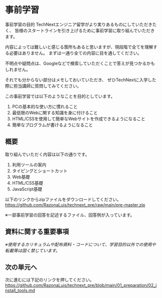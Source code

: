 # 事前学習
事前学習の目的
TechNextエンジニア留学がより実りあるものにしていただきたく、
皆様のスタートラインを引き上げるために事前学習に取り組んでいただきます。

内容によっては難しいと感じる箇所もあると思いますが、現段階で全てを理解する必要はありません。
まずは一通り全ての内容に目を通してください。

不明点や疑問点は、Googleなどで検索していただくことで答えが見つかるかもしれません。

それでも分からない部分はメモしておいていただき、
ぜひTechNextに入学した際に担当講師に質問してみてください。

この事前学習では以下のようなことを目的としています。

1. PCの基本的な使い方に慣れること
2. 最低限のWebに関する知識を身に付けること
3. HTML/CSSを使用して簡単なWebサイトを作成できるようになること
4. 簡単なプログラムが書けるようになること

## 概要
取り組んでいただく内容は以下の通りです。

1. 利用ツールの案内
2. タイピングとショートカット
3. Web基礎
4. HTML/CSS基礎
5. JavaScript基礎

以下のリンクからzipファイルをダウンロードしてください。
https://github.com/RazonaLuis/technext_pre/raw/main/pre-master.zip

※一部事前学習の回答を記述するファイル、回答例が入っています。

## 資料に関する重要事項
*※使用するカリキュラムや配布資料・コードについて、学習目的以外での使用や転載等は固く禁じています。*

## 次の単元へ
次に進むには下記のリンクを押してください。<br>
https://github.com/RazonaLuis/technext_pre/blob/main/01_preparation/02_install_tools.md